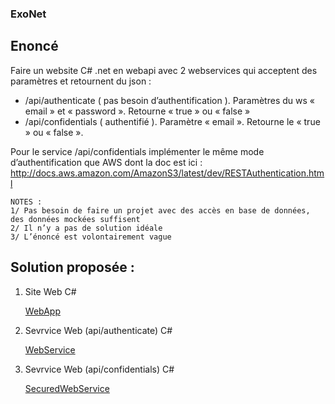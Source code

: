 ### ExoNet

## Enoncé

Faire un website C# .net en webapi avec 2 webservices qui acceptent des paramètres et retournent du json :
-    /api/authenticate ( pas besoin d’authentification ). Paramètres du ws « email » et « password ». Retourne « true » ou « false »
-    /api/confidentials ( authentifié ). Paramètre « email ». Retourne le  « true » ou « false ».
 
Pour le service /api/confidentials implémenter le même mode d’authentification que AWS dont la doc est ici :  http://docs.aws.amazon.com/AmazonS3/latest/dev/RESTAuthentication.html
 
 
    NOTES :
    1/ Pas besoin de faire un projet avec des accès en base de données, des données mockées suffisent
    2/ Il n’y a pas de solution idéale
    3/ L’énoncé est volontairement vague



## Solution proposée :

1. Site Web C#

    <a href=".\ExoNet.WebApp">WebApp<a/>
1. Sevrvice Web (api/authenticate) C#

    <a href=".\ExoNet.WebApp.WebService">WebService<a/>
    
1. Sevrvice Web (api/confidentials)  C#

    <a href=".\ExoNet.WebApp.SecuredWebService">SecuredWebService<a/>